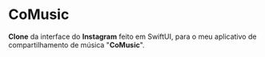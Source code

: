 # CoMusic
**Clone** da interface do **Instagram** feito em SwiftUI, para o meu aplicativo de compartilhamento de música "**CoMusic**".
